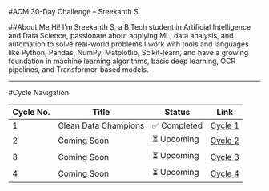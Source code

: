 #ACM 30-Day Challenge – Sreekanth S

##About Me
Hi! I'm Sreekanth S, a B.Tech student in Artificial Intelligence and Data Science, passionate about applying ML, data analysis, and automation to solve real-world problems.I work with tools and languages like Python, Pandas, NumPy, Matplotlib, Scikit-learn, and have a growing foundation in machine learning algorithms, basic deep learning, OCR pipelines, and Transformer-based models.

---

#Cycle Navigation

| Cycle No. | Title                  | Status       | Link                                          |
|-----------|------------------------|--------------|-----------------------------------------------|
| 1         | Clean Data Champions   | ✅ Completed | [Cycle 1](./Cycle_1_Clean_Data_Champions/)    |
| 2         | Coming Soon            | ⏳ Upcoming  | [Cycle 2](./Cycle_2_[Coming_Soon]/)           |
| 3         | Coming Soon            | ⏳ Upcoming  | [Cycle 3](./Cycle_3_[Coming_Soon]/)           |
| 4         | Coming Soon            | ⏳ Upcoming  | [Cycle 4](./Cycle_4_[Coming_Soon]/)           |
